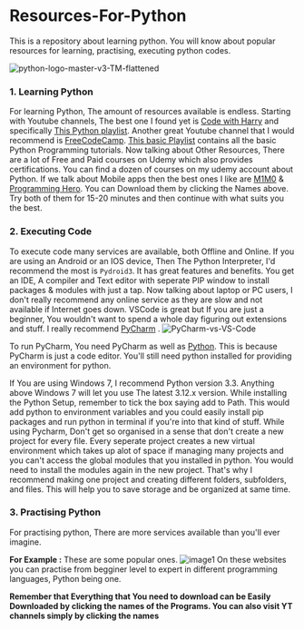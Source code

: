 # Resources-For-Python
This is a repository about learning python. You will know about popular resources for learning, practising, executing python codes. 

![python-logo-master-v3-TM-flattened](https://github.com/Chaudhary97/Resources-For-Python/assets/89289599/fdc6c688-12a8-43fb-a44b-1bea21b3fc81)

### 1. Learning Python
For learning Python, The amount of resources available is endless. Starting with Youtube channels, The best one I found yet is 
[Code with Harry](https://youtube.com/@CodeWithHarry)
and specifically [This Python playlist](https://youtube.com/playlist?list=PLu0W_9lII9agwh1XjRt242xIpHhPT2llg). Another great Youtube channel that I would recommend is [FreeCodeCamp](https://youtube.com/@freecodecamp/). [This basic Playlist](https://m.youtube.com/playlist?list=PLWKjhJtqVAbkmRvnFmOd4KhDdlK1oIq23) contains all the basic Python Programming tutorials. 
Now talking about Other Resources, There are a lot of Free and Paid courses on Udemy which also provides certifications. You can find a dozen of courses on my udemy account about Python. 
If we talk about Mobile apps then the best ones I like are [M1M0](https://files.modyolo.com/Mimo/Mimo_v4.4_Patched.apk)  & [Programming Hero](https://hole.apkdone.download/s/TpbfFiKAXLAM5n8/download). You can Download them by clicking the Names above. Try both of them for 15-20 minutes and then continue with what suits you the best. 

### 2. Executing Code
To execute code many services are available, both Offline and Online. If you are using an Android or an IOS device, Then The Python Interpreter, I'd recommend the most is `Pydroid3`. It has great features and benefits. You get an IDE, A compiler and Text editor with seperate PIP window to install packages & modules with just a tap. 
Now talking about laptop or PC users, I don't really recommend any online service as they are slow and not available if Internet goes down. VSCode is great but If you are just a beginner, You wouldn't want to spend a whole day figuring out extensions and stuff. I really recommend [PyCharm](https://download.jetbrains.com/python/pycharm-edu-2022.2.2.exe?_gl=1*svh731*_ga*MTA2NzYwNzQzMy4xNjg3NTA2OTk4*_ga_9J976DJZ68*MTY4NzUwNjk5Ny4xLjAuMTY4NzUwNjk5OS4wLjAuMA..&_ga=2.108732866.1529551602.1687506998-1067607433.1687506998) . 
![PyCharm-vs-VS-Code](https://github.com/Chaudhary97/Resources-For-Python/assets/89289599/3f2893d8-d472-4303-8713-389f3438bbf4)

To run PyCharm, You need PyCharm as well as [Python](https://www.python.org/ftp/python/3.11.4/python-3.11.4-amd64.exe). This is because PyCharm is just a code editor. You'll still need python installed for providing an environment for python. 

If You are using Windows 7, I recommend Python version 3.3. Anything above Windows 7 will let you use The latest 3.12.x version.
While installing the Python Setup, remember to tick the box saying add to Path. This would add python to environment variables and you could easily install pip packages and run python in terminal if you're into that kind of stuff. 
While using Pycharm, Don't get so organised in a sense that don't create a new project for every file. Every seperate project creates a new virtual environment which takes up alot of space if managing many projects and you can't access the global modules that you installed in python. You would need to install the modules again in the new project. That's why I recommend making one project and creating different folders, subfolders, and files. This will help you to save storage and be organized at same time. 

### 3. Practising Python
For practising python, There are more services available than you'll ever imagine.

**For Example :**
These are some popular ones.
![image1](https://github.com/Chaudhary97/Resources-For-Python/assets/89289599/4c061866-ca02-4354-9d75-855cd7f7dc04)
On these websites you can practise from begginer level to expert in different programming languages, Python being one. 

**Remember that Everything that You need to download can be Easily Downloaded by clicking the names of the Programs. You can also visit YT channels simply by clicking the names**
